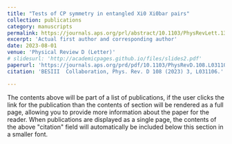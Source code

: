 ```yaml
---
title: "Tests of CP symmetry in entangled Xi0 Xi0bar pairs"
collection: publications
category: manuscripts
permalink: https://journals.aps.org/prl/abstract/10.1103/PhysRevLett.133.101902
excerpt: 'Actual first author and corresponding author'
date: 2023-08-01
venue: 'Physical Review D (Letter)'
# slidesurl: 'http://academicpages.github.io/files/slides2.pdf'
paperurl: 'https://journals.aps.org/prd/pdf/10.1103/PhysRevD.108.L031106'
citation: 'BESIII  Collaboration, Phys. Rev. D 108 (2023) 3, L031106.'

---
```


The contents above will be part of a list of publications, if the user clicks the link for the publication than the contents of section will be rendered as a full page, allowing you to provide more information about the paper for the reader. When publications are displayed as a single page, the contents of the above "citation" field will automatically be included below this section in a smaller font.
